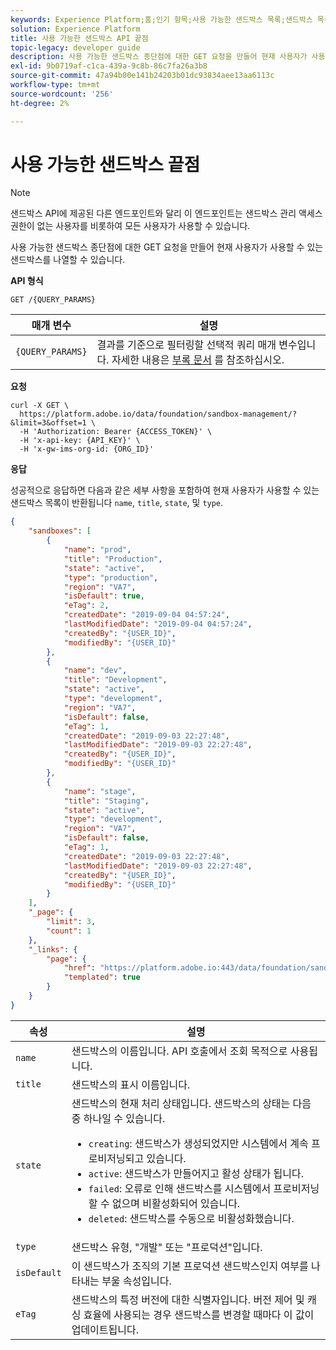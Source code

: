 ```yaml
---
keywords: Experience Platform;홈;인기 항목;사용 가능한 샌드박스 목록;샌드박스 목록
solution: Experience Platform
title: 사용 가능한 샌드박스 API 끝점
topic-legacy: developer guide
description: 사용 가능한 샌드박스 종단점에 대한 GET 요청을 만들어 현재 사용자가 사용할 수 있는 샌드박스를 나열할 수 있습니다.
exl-id: 9b0719af-c1ca-439a-9c8b-86c7fa26a3b8
source-git-commit: 47a94b00e141b24203b01dc93834aee13aa6113c
workflow-type: tm+mt
source-wordcount: '256'
ht-degree: 2%

---
```


# 사용 가능한 샌드박스 끝점

>[!NOTE]
>
>샌드박스 API에 제공된 다른 엔드포인트와 달리 이 엔드포인트는 샌드박스 관리 액세스 권한이 없는 사용자를 비롯하여 모든 사용자가 사용할 수 있습니다.

사용 가능한 샌드박스 종단점에 대한 GET 요청을 만들어 현재 사용자가 사용할 수 있는 샌드박스를 나열할 수 있습니다.

**API 형식**

```http
GET /{QUERY_PARAMS}
```

| 매개 변수 | 설명 |
| --------- | ----------- |
| `{QUERY_PARAMS}` | 결과를 기준으로 필터링할 선택적 쿼리 매개 변수입니다. 자세한 내용은 [부록 문서](./appendix.md#query) 를 참조하십시오. |

**요청**

```shell
curl -X GET \
  https://platform.adobe.io/data/foundation/sandbox-management/?&limit=3&offset=1 \
  -H 'Authorization: Bearer {ACCESS_TOKEN}' \
  -H 'x-api-key: {API_KEY}' \
  -H 'x-gw-ims-org-id: {ORG_ID}'
```

**응답**

성공적으로 응답하면 다음과 같은 세부 사항을 포함하여 현재 사용자가 사용할 수 있는 샌드박스 목록이 반환됩니다 `name`, `title`, `state`, 및 `type`.

```json
{
    "sandboxes": [
        {
            "name": "prod",
            "title": "Production",
            "state": "active",
            "type": "production",
            "region": "VA7",
            "isDefault": true,
            "eTag": 2,
            "createdDate": "2019-09-04 04:57:24",
            "lastModifiedDate": "2019-09-04 04:57:24",
            "createdBy": "{USER_ID}",
            "modifiedBy": "{USER_ID}"
        },
        {
            "name": "dev",
            "title": "Development",
            "state": "active",
            "type": "development",
            "region": "VA7",
            "isDefault": false,
            "eTag": 1,
            "createdDate": "2019-09-03 22:27:48",
            "lastModifiedDate": "2019-09-03 22:27:48",
            "createdBy": "{USER_ID}",
            "modifiedBy": "{USER_ID}"
        },
        {
            "name": "stage",
            "title": "Staging",
            "state": "active",
            "type": "development",
            "region": "VA7",
            "isDefault": false,
            "eTag": 1,
            "createdDate": "2019-09-03 22:27:48",
            "lastModifiedDate": "2019-09-03 22:27:48",
            "createdBy": "{USER_ID}",
            "modifiedBy": "{USER_ID}"
        }
    ],
    "_page": {
        "limit": 3,
        "count": 1
    },
    "_links": {
        "page": {
            "href": "https://platform.adobe.io:443/data/foundation/sandbox-management/?limit={limit}&offset={offset}",
            "templated": true
        }
    }
}
```

| 속성 | 설명 |
| --- | --- |
| `name` | 샌드박스의 이름입니다. API 호출에서 조회 목적으로 사용됩니다. |
| `title` | 샌드박스의 표시 이름입니다. |
| `state` | 샌드박스의 현재 처리 상태입니다. 샌드박스의 상태는 다음 중 하나일 수 있습니다. <ul><li>`creating`: 샌드박스가 생성되었지만 시스템에서 계속 프로비저닝되고 있습니다.</li><li>`active`: 샌드박스가 만들어지고 활성 상태가 됩니다.</li><li>`failed`: 오류로 인해 샌드박스를 시스템에서 프로비저닝할 수 없으며 비활성화되어 있습니다.</li><li>`deleted`: 샌드박스를 수동으로 비활성화했습니다.</li></ul> |
| `type` | 샌드박스 유형, &quot;개발&quot; 또는 &quot;프로덕션&quot;입니다. |
| `isDefault` | 이 샌드박스가 조직의 기본 프로덕션 샌드박스인지 여부를 나타내는 부울 속성입니다. |
| `eTag` | 샌드박스의 특정 버전에 대한 식별자입니다. 버전 제어 및 캐싱 효율에 사용되는 경우 샌드박스를 변경할 때마다 이 값이 업데이트됩니다. |
